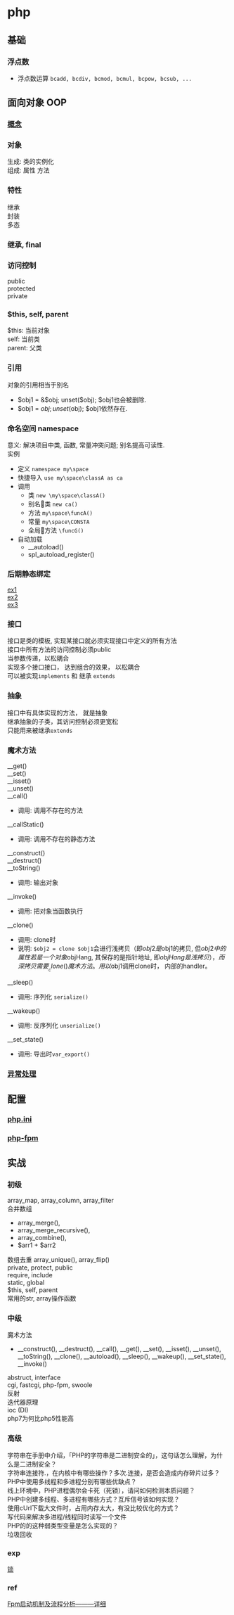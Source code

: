 # php  
  
## 基础  
  
### 浮点数  

- 浮点数运算 `bcadd, bcdiv, bcmod, bcmul, bcpow, bcsub, ...`  
  
## 面向对象 OOP  
  
### [概念](oop.md)  

### 对象  

生成: 类的实例化  
组成: 属性 方法  

### 特性  

继承  
封装  
多态  

### 继承, final  

### 访问控制  

public  
protected  
private  

### $this, self, parent

$this: 当前对象  
self: 当前类  
parent: 父类  

### 引用  

对象的引用相当于别名  

- $obj1 = &$obj; unset($obj); $obj1也会被删除.  
- $obj1 = $obj; unset($obj); $obj1依然存在.  

### 命名空间 namespace  

意义: 解决项目中类, 函数, 常量冲突问题; 别名提高可读性.  
实例  

- 定义 `namespace my\space`  
- 快捷导入 `use my\space\classA as ca`  
- 调用  
  - 类 `new \my\space\classA()`  
  - 别名类 `new ca()`  
  - 方法 `my\space\funcA()`  
  - 常量 `my\space\CONSTA`  
  - 全局方法 `\funcG()`  
- 自动加载  
  - __autoload()  
  - spl_autoload_register()  

### 后期静态绑定  

[ex1](src/php/late_static_bindings1.php)  
[ex2](src/php/late_static_bindings2.php)  
[ex3](src/php/late_static_bindings3.php)  

### 接口  

接口是类的模板, 实现某接口就必须实现接口中定义的所有方法  
接口中所有方法的访问控制必须public  
当参数传递，以松耦合  
实现多个接口接口， 达到组合的效果， 以松耦合  
可以被实现`implements` 和 继承 `extends`  

### 抽象  

接口中有具体实现的方法， 就是抽象  
继承抽象的子类，其访问控制必须更宽松  
只能用来被继承`extends`  

### 魔术方法  

__get()  
__set()  
__isset()  
__unset()  
__call()  

- 调用: 调用不存在的方法  

__callStatic()  

- 调用: 调用不存在的静态方法  

__construct()  
__destruct()  
__toString()  

- 调用: 输出对象  

__invoke()  

- 调用: 把对象当函数执行  

__clone()  

- 调用: clone时  
- 说明: `$obj2 = clone $obj1`会进行浅拷贝（即$obj2是$obj1的拷贝, 但$obj2中的属性若是一个对象$objHang, 其保存的是指针地址, 即$objHang是浅拷贝）， 而深拷贝需要__clone()魔术方法。用以$obj1调用clone时， 内部的handler。  

__sleep()  

- 调用: 序列化 `serialize()`  

__wakeup()  

- 调用: 反序列化 `unserialize()`  

__set_state()  

- 调用: 导出时`var_export()`  

### [异常处理](phpException.md)
  
## 配置  

### [php.ini](php-ini.md)

### [php-fpm](php-fpm.md)

## 实战  
  
### 初级  

array_map, array_column, array_filter  
合并数组  

- array_merge(),  
- array_merge_recursive(),  
- array_combine(),  
- $arr1 + $arr2  

数组去重 array_unique(), array_flip()  
private, protect, public  
require, include  
static, global  
$this, self, parent  
常用的str, array操作函数  
  
### 中级  

魔术方法  

- __construct(), __destruct(), __call(), __get(), __set(), __isset(), __unset(), __toString(), __clone(), __autoload(), __sleep(), __wakeup(), __set_state(), __invoke()  

abstruct, interface  
cgi, fastcgi, php-fpm, swoole  
反射  
迭代器原理  
ioc (DI)  
php7为何比php5性能高
  
### 高级  

字符串在手册中介绍，「PHP的字符串是二进制安全的」，这句话怎么理解，为什么是二进制安全？  
字符串连接符.，在内核中有哪些操作？多次.连接，是否会造成内存碎片过多？  
PHP中使用多线程和多进程分别有哪些优缺点？  
线上环境中，PHP进程偶尔会卡死（死锁），请问如何检测本质问题？  
PHP中创建多线程、多进程有哪些方式？互斥信号该如何实现？  
使用cUrl下载大文件时，占用内存太大，有没比较优化的方式？  
写代码来解决多进程/线程同时读写一个文件  
PHP的的这种弱类型变量是怎么实现的？  
垃圾回收  

### exp  

[锁](src/php/php_redis_lock.php)  

### ref

[Fpm启动机制及流程分析———详细](http://www.mamicode.com/info-detail-2625546.html)
